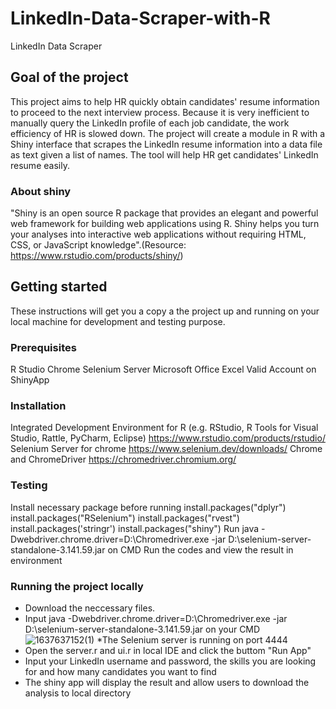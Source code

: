 # LinkedIn-Data-Scraper-with-R
LinkedIn Data Scraper


## Goal of the project
This project aims to help HR quickly obtain candidates' resume information to proceed to the next interview process. Because it is very inefficient to manually query the LinkedIn profile of each job candidate, the work efficiency of HR is slowed down. The project will create a module in R with a Shiny interface that scrapes the LinkedIn resume information into a data file as text given a list of names. The tool will help HR get candidates' LinkedIn resume easily.

### About shiny
"Shiny is an open source R package that provides an elegant and powerful web framework for building web applications using R. Shiny helps you turn your analyses into interactive web applications without requiring HTML, CSS, or JavaScript knowledge".(Resource: https://www.rstudio.com/products/shiny/)

## Getting started
These instructions will get you a copy a the project up and running on your local machine for development and testing purpose.

### Prerequisites
R Studio
Chrome
Selenium Server
Microsoft Office Excel
Valid Account on ShinyApp

### Installation
Integrated Development Environment for R (e.g. RStudio, R Tools for Visual Studio, Rattle, PyCharm, Eclipse) https://www.rstudio.com/products/rstudio/
Selenium Server for chrome https://www.selenium.dev/downloads/
Chrome and ChromeDriver https://chromedriver.chromium.org/

### Testing
Install necessary package before running install.packages("dplyr") install.packages("RSelenium") install.packages("rvest") install.packages('stringr') install.packages("shiny")
Run java -Dwebdriver.chrome.driver=D:\Chromedriver.exe -jar D:\selenium-server-standalone-3.141.59.jar on CMD
Run the codes and view the result in environment

### Running the project locally
* Download the neccessary files.
* Input java -Dwebdriver.chrome.driver=D:\Chromedriver.exe -jar D:\selenium-server-standalone-3.141.59.jar on your CMD
![1637637152(1)](https://user-images.githubusercontent.com/59487206/142966111-1fa743e5-84b8-480a-ab14-841fecab3586.png)
*The Selenium server is running on port 4444
* Open the server.r and ui.r in local IDE and click the buttom "Run App"
* Input your LinkedIn username and password, the skills you are looking for and how many candidates you want to find
* The shiny app will display the result and allow users to download the analysis to local directory
